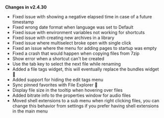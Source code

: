 **Changes in v2.4.30**

- Fixed issue with showing a negative elapsed time in case of a future timestamp
- Fixed wrong date format when language was set to Default
- Fixed issue with environment variables not working for shortcuts
- Fixed issue with creating new archives in a library
- Fixed issue where multiselect broke open with single click
- Fixed an issue where the menu for adding pages to startup was empty
- Fixed a crash that would happen when copying files from 7zip
- Show error when a shortcut can't be created
- Use the tab key to select the next file while renaming
- Added a file tags widget, this will eventually replace the bundles widget 🔵
- Added support for hiding the edit tags menu
- Sync pinned favorites with File Explorer 📌
- Display file size in the tooltip when hovering over files
- Added bitrate info to the properties window for audio files
- Moved shell extensions to a sub menu when right clicking files, you can change this behavior from settings if you prefer having shell extensions in the main menu
